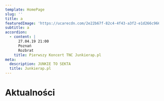```yaml
---
template: HomePage
slug: ''
title: a
featuredImage: 'https://ucarecdn.com/2e22b67f-82c4-4f43-a3f2-e1d266c9663d/'
subtitle: a
accordion:
  - content: |
      27.04.19 21:00
      Poznań
      Rozbrat
    title: Pierwszy Koncert TNC Junkierap.pl
meta:
  description: JUNKIE TO SEKTA
  title: Junkierap.pl
---
```

# Aktualności
